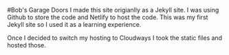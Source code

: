 #Bob's Garage Doors
I made this site origianlly as a Jekyll site.  I was using Github to store the code and Netlify to host the code.  This was my first Jekyll site so I used it as a learning experience.

Once I decided to switch my hosting to Cloudways I took the static files and hosted those.

